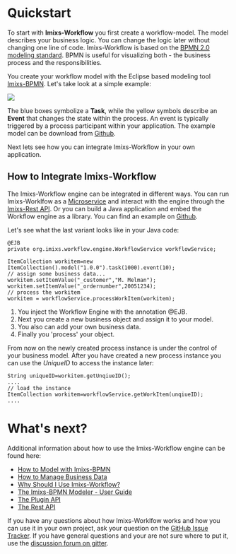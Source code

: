 # Quickstart

To start with **Imixs-Workflow** you first create a workflow-model. The model describes your business logic. You can change the logic later without changing one line of code.
Imixs-Workflow is based on the [BPMN 2.0 modeling standard](http://www.bpmn.org/). BPMN is useful for visualizing both - the business process and the responsibilities. 

You create your workflow model with the Eclipse based modeling tool [Imixs-BPMN](./modelling/). Let's take look at a simple example:

<img src="./images/modelling/order-01.png" />

The blue boxes symbolize a **Task**, while the yellow symbols describe an **Event** that changes the state within the process.
An event is typically triggered by a process participant within your application. The example model can be download from [Github](https://github.com/imixs/imixs-workflow/tree/master/src/site/resources/bpmn). 

Next lets see how you can integrate Imixs-Workflow in your own application. 

## How to Integrate Imixs-Workflow

The Imixs-Workflow engine can be integrated in different ways. You can run Imixs-Worklfow as a [Microservice](https://github.com/imixs/imixs-microservice) and interact with the engine through the [Imixs-Rest API](/restapi/index.html).
Or you can build a Java application and embed the Workflow engine as a library. You can find an example on [Github](https://github.com/imixs/imixs-jsf-example).

Let's see what the last variant looks like in your Java code:

	@EJB
	private org.imixs.workflow.engine.WorkflowService workflowService;

	ItemCollection workitem=new ItemCollection().model("1.0.0").task(1000).event(10);
	// assign some business data...
	workitem.setItemValue("_customer","M. Melman");
	workitem.setItemValue("_ordernumber",20051234);
	// process the workitem
	workitem = workflowService.processWorkItem(workitem);


1. You inject the Workflow Engine with the annotation @EJB. 
2. Next you create a new business object and assign it to your model. 
3. You also can add your own business data. 
4. Finally you 'process' your object. 

From now on the newly created process instance is under the control of your business model. 
After you have created a new process instance you can use the _UniqueID_ to access the instance later: 
   
    String uniqueID=workitem.getUnqiueID();
    ....
    // load the instance
    ItemCollection workitem=workflowService.getWorkItem(unqiueID);
    ....



# What's next?

Additional information about how to use the Imixs-Workflow engine can be found here:

 * [How to Model with Imixs-BPMN](./modelling/howto.html)
 * [How to Manage Business Data](./quickstart/workitem.html)
 * [Why Should I Use Imixs-Workflow?](./quickstart/why.html)
 * [The Imixs-BPMN Modeler - User Guide](./modelling/index.html)
 * [The Plugin API](./engine/plugins/index.html)
 * [The Rest API](./restapi/index.html)
 
If you have any questions about how Imixs-Worklfow works and how you can use it in your own project, ask your question on the [GitHub Issue Tracker](https://github.com/imixs/imixs-workflow/issues). If you have general questions and your are not sure where to put it, use the [discussion forum on gitter](https://gitter.im/imixs/imixs-workflow). 